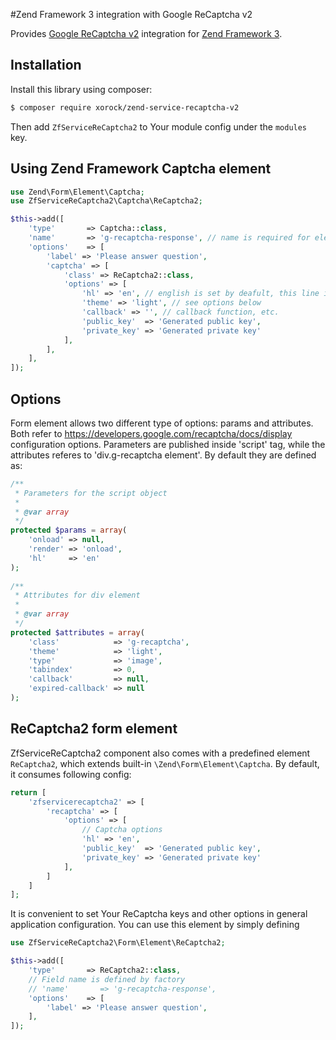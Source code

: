 #Zend Framework 3 integration with Google ReCaptcha v2

Provides [Google ReCaptcha v2](https://www.google.com/recaptcha/intro/index.html) integration for
[Zend Framework 3](https://github.com/zendframework/zendframework).

## Installation

Install this library using composer:

```bash
$ composer require xorock/zend-service-recaptcha-v2
```

Then add `ZfServiceReCaptcha2` to Your module config under the `modules` key.

## Using Zend Framework Captcha element

```php
use Zend\Form\Element\Captcha;
use ZfServiceReCaptcha2\Captcha\ReCaptcha2;

$this->add([
    'type'       => Captcha::class,
    'name'       => 'g-recaptcha-response', // name is required for element to be validated
    'options'    => [
        'label' => 'Please answer question',
        'captcha' => [
            'class' => ReCaptcha2::class,
            'options' => [
                'hl' => 'en', // english is set by deafult, this line is not required
                'theme' => 'light', // see options below
                'callback' => '', // callback function, etc.
                'public_key'  => 'Generated public key',
                'private_key' => 'Generated private key'
            ],
        ],
    ],
]);
```

## Options

Form element allows two different type of options: params and attributes. Both refer to https://developers.google.com/recaptcha/docs/display configuration options.
Parameters are published inside 'script' tag, while the attributes referes to 'div.g-recaptcha element'. By default they are defined as:

```php
/**
 * Parameters for the script object
 *
 * @var array
 */
protected $params = array(
    'onload' => null,
    'render' => 'onload',
    'hl'     => 'en'
);
    
/**
 * Attributes for div element
 *
 * @var array
 */
protected $attributes = array(
    'class'            => 'g-recaptcha',
    'theme'            => 'light',
    'type'             => 'image',
    'tabindex'         => 0,
    'callback'         => null,
    'expired-callback' => null
);
```

## ReCaptcha2 form element

ZfServiceReCaptcha2 component also comes with a predefined element `ReCaptcha2`, which extends built-in `\Zend\Form\Element\Captcha`.
By default, it consumes following config:

```php
return [
    'zfservicerecaptcha2' => [
        'recaptcha' => [
            'options' => [
                // Captcha options
                'hl' => 'en',
                'public_key'  => 'Generated public key',
                'private_key' => 'Generated private key'
            ],
        ]
    ]
];
```

It is convenient to set Your ReCaptcha keys and other options in general application configuration.
You can use this element by simply defining

```php
use ZfServiceReCaptcha2\Form\Element\ReCaptcha2;

$this->add([
    'type'       => ReCaptcha2::class,
    // Field name is defined by factory
    // 'name'       => 'g-recaptcha-response', 
    'options'    => [
        'label' => 'Please answer question',
    ],
]);
```
